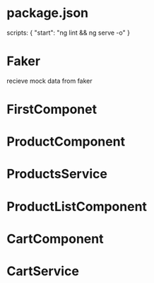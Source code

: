 # package.json
scripts: { "start": "ng lint && ng serve -o" }

# Faker
recieve mock data from faker

# FirstComponet

# ProductComponent

# ProductsService

# ProductListComponent

# CartComponent

# CartService